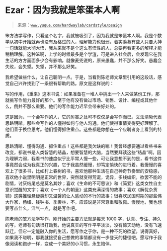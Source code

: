 # Ezar：因为我就是笨蛋本人啊

> 来源：[`www.yuque.com/hardwaylab/cardstyle/psaign`](https://www.yuque.com/hardwaylab/cardstyle/psaign)



笨方法学写作，只看这个名字，我就被吸引了，因为我就是笨蛋本人啊。我是个数学从初中开始就再也没有及格过的人，理解能力也很弱，着实羡慕有些人只要大神一句话就能大彻大悟，我从来就不是个这么有悟性的人，总要再看更多的解释才能稍稍理解。这种笨啊，上学的时候最多是个学渣，可是进入社会后，会发现它在我生活的方方面面多少会有影响。就像麦兜说的，原来愚蠢，并不那么好笑。愚蠢会失败，会失望。失望，并不那么好笑。 

我希望做些什么，让自己聪明一点。于是，当看到陈老师文章里引用的这段话，感觉自己兴许找到了一条很有帮助的路。原文是这样说的： 

写的作用，《重来》这本书说：如果准备在一堆人中挑出一个人来做某份工作，那就挑写作能力最好的那个。至于他有没有做过市场、销售、设计、编程或其他什么，倒并不那么重要。他们的写作能力迟早会带来好处的。 

这是因为，一个会写作的人，它的厉害之处可不仅仅是会写作而已。文法清晰代表思路明晰。那些会写作的人懂得如何与他人沟通。他们使得事情变得更好理解了。他们善于换位思考。他们懂得抓住重点。这些都是你想在一个应聘者身上看到的特质。 

思路清晰、懂得沟通、抓住重点！这些都是我欠缺的嘛！我曾经想要通过看些书来改变，都说书是人类智慧的结晶，想要智慧的大脑，当然要拜读这些“结晶”啊。因为理解力弱，我看书的速度似乎比平常人慢一些，可让我意想不到的是，看书这件事竟然会成为我真正的兴趣，它于我虽然缓慢，却笃定愉快的进行着。我慢慢的喜欢上了很多书，比如村上春树的书，喜欢他那种生活在自己神奇节奏里的安稳感，喜欢他小说里明明是正常的世界，突然就变得荒诞，诡异，多线编织，欲罢不能的剧情，讨厌结尾总是莫名其妙；喜欢《生命的不可思议》和《简爱》这类女性自主意识觉醒的文字；喜欢《一个人的朝圣》这类充满深情的故事；喜欢《解忧杂货铺》这类推理悬疑类却又温馨的让人感动的不行的故事；很喜欢民国时期的那些伟大作家，杨绛、钱钟书、季羡林，不，应该说是非常尊重和敬佩。慢慢地，我也想要写点什么，洋气一点，就是写作吧。 

陈老师的笨方法学写作，刚开始的主要方法就是每天 1000 字，认真、专注、持久的写。老师有句话很打动我，他说真实的写作平平淡淡，没有惊天动地，没有飞速跃迁，但它一定能融入你的生活，愿写作之于你，是一种不死的欲望。说得真好，如果我不聪明，那我就接受自己想做的事情都没有一步登天的捷径吧。愿写作于我像阅读和跑步一样，变成一个美好的小习惯，永生陪伴。